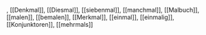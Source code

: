 , [[Denkmal]], [[Diesmal]], [[siebenmal]], [[manchmal]], [[Malbuch]], [[malen]], [[bemalen]], [[Merkmal]], [[einmal]], [[einmalig]], [[Konjunktoren]], [[mehrmals]]
